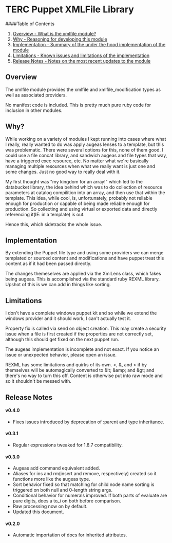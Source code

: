 TERC Puppet XMLFile Library
=======

####Table of Contents

1. [Overview - What is the xmlfile module?](#overview)
2. [Why - Reasoning for developing this module ](#why?)
3. [Implementation - Summary of the under the hood implementation of the module ](#implementation)
4. [Limitations - Known issues and limitations of the implementation ](#limitations)
5. [Release Notes - Notes on the most recent updates to the module](#release-notes)

Overview
--------

The xmlfile module provides the xmlfile and xmlfile_modification types as well as associated providers.

No manifest code is included.  This is pretty much pure ruby code for inclusion in other modules.

Why?
--------
While working on a variety of modules I kept running into cases where what I really, really wanted to do was apply augeas 
lenses to a template, but this was problematic.  There were several options for this, none of them good.  I could use a file
concat library, and sandwich augeas and file types that way, have a triggered exec resource, etc.  No matter what we're basically
managing multiple resources when what we really want is just one and some changes.  Just no good way to really deal with it.

My first thought was "my kingdom for an array!" which led to the databucket library, the idea behind which was to do 
collection of resource parameters at catalog compilition into an array, and then use that within the template. This idea, while 
cool, is, unfortunately, probably not reliable enough for production or capable of being made reliable enough for production.  So 
collecting and using virtual or exported data and directly referencing it(IE: in a template) is out.

Hence this, which sidetracks the whole issue. 

Implementation
--------
By extending the Puppet file type and using some providers we can merge templated or sourced content and modifications and
have puppet treat this content as if it had been passed directly.

The changes themeselves are applied via the XmlLens class, which fakes being augeas.  This is accomplished via the standard
ruby REXML library.  Upshot of this is we can add in things like sorting.

Limitations
--------
I don't have a complete windows puppet kit and so while we extend the windows provider and it should work, I can't actually 
test it.

Property fix is called via send on object creation.  This may create a security issue when a file is first created if the properties are
not correctly set, although this should get fixed on the next puppet run.

The augeas implementation is incomplete and not exact.  If you notice an issue or unexpected behavior, please open an issue.

REXML has some limitations and quirks of its own.  <, &, and > if by themselves will be automagically converted to 
&amp;lt; &amp;amp; and &amp;gt; and there's no way to turn this off.  Content is otherwise put into raw mode and so it shouldn't be
messed with.

Release Notes
--------
#### v0.4.0
- Fixes issues introduced by deprecation of :parent and type inheritance.

####  v0.3.1
- Regular expressions tweaked for 1.8.7 compatibility.

####  v0.3.0
- Augeas add command equivalent added.
- Aliases for ins and rm(insert and remove, respectively) created so it functions more like the augeas type.
- Sort behavior fixed so that matching for child node name sorting is triggered on both null and 0-length string args.
- Conditional behavior for numerals improved.  If both parts of evaluate are pure digits, does a to_i on both before comparison.
- Raw processing now on by default.
- Updated this document.

#### v0.2.0
- Automatic importation of docs for inherited attributes.
